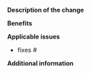 **Description of the change**

<!-- Describe the scope of your change - i.e. what the change does. -->

**Benefits**

<!-- What benefits will be realized by the code change? -->

**Applicable issues**

<!-- Enter any applicable Issues here (You can reference an issue using #) -->
- fixes #

**Additional information**

<!-- If there's anything else that's important and relevant to your pull request, mention that information here.-->
